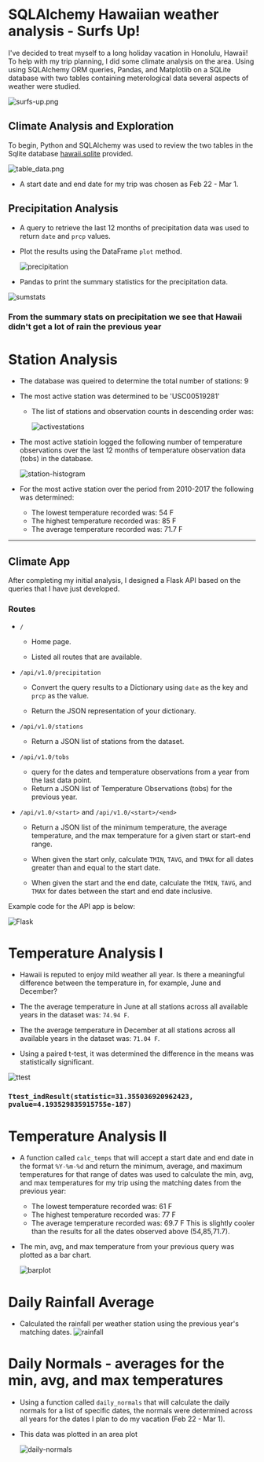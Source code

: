 # SQLAlchemy Hawaiian weather analysis - Surfs Up!

I've decided to treat myself to a long holiday vacation in Honolulu, Hawaii! To help with my trip planning, I did some climate analysis on the area. Using using SQLAlchemy ORM queries, Pandas, and Matplotlib on a SQLite database with two tables containing meterological data several aspects of weather were studied.  


![surfs-up.png](Images/surfs-up.png)


## Climate Analysis and Exploration

To begin, Python and SQLAlchemy was used to review the two tables in the Sqlite database [hawaii.sqlite](Resources/hawaii.sqlite) provided.

![table_data.png](Output/exploratory_data.jpg)

* A start date and end date for my trip was chosen as Feb 22 - Mar 1. 

## Precipitation Analysis

* A query to retrieve the last 12 months of precipitation data was used to return `date` and `prcp` values.

* Plot the results using the DataFrame `plot` method.

  ![precipitation](Output/PandasPrecipitation.png)

* Pandas to print the summary statistics for the precipitation data.

![sumstats](Output/sumstats.jpg)

### From the summary stats on precipitation we see that Hawaii didn't get a lot of rain the previous year

# Station Analysis

* The database was queired to determine the total number of stations: 9

* The most active station was determined to be 'USC00519281'

  * The list of stations and observation counts in descending order was:
  
      ![activestations](Output/activeStations.jpg)


* The most active statioin logged the following number of temperature observations over the last 12 months of temperature observation data (tobs) in the database.

    ![station-histogram](Output/Histogram.png)
    
* For the most active station over the period from 2010-2017 the following was determined:
  * The lowest temperature recorded was: 54 F
  * The highest temperature recorded was: 85 F
  * The average temperature recorded was: 71.7 F
- - -

##  Climate App

After completing my initial analysis, I designed a Flask API based on the queries that I have just developed.


### Routes

* `/`

  * Home page.

  * Listed all routes that are available.

* `/api/v1.0/precipitation`

  * Convert the query results to a Dictionary using `date` as the key and `prcp` as the value.

  * Return the JSON representation of your dictionary.

* `/api/v1.0/stations`

  * Return a JSON list of stations from the dataset.

* `/api/v1.0/tobs`
  * query for the dates and temperature observations from a year from the last data point.
  * Return a JSON list of Temperature Observations (tobs) for the previous year.

* `/api/v1.0/<start>` and `/api/v1.0/<start>/<end>`

  * Return a JSON list of the minimum temperature, the average temperature, and the max temperature for a given start or start-end range.

  * When given the start only, calculate `TMIN`, `TAVG`, and `TMAX` for all dates greater than and equal to the start date.

  * When given the start and the end date, calculate the `TMIN`, `TAVG`, and `TMAX` for dates between the start and end date inclusive.

Example code for the API app is below:

![Flask](Output/Flask.jpg)


# Temperature Analysis I

* Hawaii is reputed to enjoy mild weather all year. Is there a meaningful difference between the temperature in, for example, June and December?

* The the average temperature in June at all stations across all available years in the dataset was: `74.94 F`. 
* The the average temperature in December at all stations across all available years in the dataset was: `71.04 F`.
* Using a paired t-test, it was determined the difference in the means was statistically significant. 


![ttest](Output/ttest_plot.png)
### `Ttest_indResult(statistic=31.355036920962423, pvalue=4.193529835915755e-187)`

# Temperature Analysis II

* A function called `calc_temps` that will accept a start date and end date in the format `%Y-%m-%d` and return the minimum, average, and maximum temperatures for that range of dates was used to calculate the min, avg, and max temperatures for my trip using the matching dates from the previous year:

  * The lowest temperature recorded was: 61 F
  * The highest temperature recorded was: 77 F
  * The average temperature recorded was: 69.7 F
This is slightly cooler than the results for all the dates observed above (54,85,71.7).

* The min, avg, and max temperature from your previous query was plotted as a bar chart.

    ![barplot](Output/bar_plot_with_error_bars.png)

# Daily Rainfall Average

* Calculated the rainfall per weather station using the previous year's matching dates.
![rainfall](Output/rainfall.jpg)


# Daily Normals - averages for the min, avg, and max temperatures



* Using a function called `daily_normals` that will calculate the daily normals for a list of specific dates, the normals were determined across all years for the dates I plan to do my vacation (Feb 22 - Mar 1).

* This data was plotted in an area plot

  ![daily-normals](Output/historic_temps_for_days.png)


